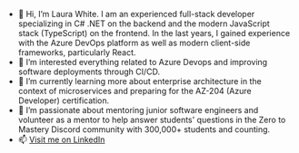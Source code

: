 - 👋 Hi, I’m Laura White. I am an experienced full-stack developer specializing in C# .NET on the backend and the modern JavaScript stack (TypeScript) on the frontend. In the last years, I gained experience with the Azure DevOps platform as well as modern client-side frameworks, particularly React.
- 👀 I’m interested everything related to Azure Devops and improving software deployments through CI/CD.
- 🌱 I’m currently learning more about enterprise architecture in the context of microservices and preparing for the AZ-204 (Azure Developer) certification.
- 💞️ I’m passionate about mentoring junior software engineers and volunteer as a mentor to help answer students' questions in the Zero to Mastery Discord community with 300,000+ students and counting.
- 📫 [Visit me on LinkedIn](https://www.linkedin.com/in/laurawhite-softwareengineer/)

<!---
l-white/l-white is a ✨ special ✨ repository because its `README.md` (this file) appears on your GitHub profile.
You can click the Preview link to take a look at your changes.
--->
